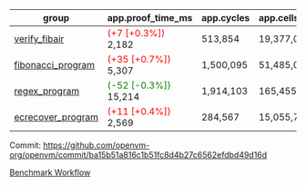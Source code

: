 | group | app.proof_time_ms | app.cycles | app.cells_used | leaf.proof_time_ms | leaf.cycles | leaf.cells_used |
| -- | -- | -- | -- | -- | -- | -- |
| [verify_fibair](https://github.com/openvm-org/openvm/blob/benchmark-results/benchmarks/verify_fibair-ba15b51a816c1b51fc8d4b27c6562efdbd49d16d.md) |<span style='color: red'>(+7 [+0.3%])</span> 2,182 |  513,854 |  19,377,061 |- | - | - |
| [fibonacci_program](https://github.com/openvm-org/openvm/blob/benchmark-results/benchmarks/fibonacci-ba15b51a816c1b51fc8d4b27c6562efdbd49d16d.md) |<span style='color: red'>(+35 [+0.7%])</span> 5,307 |  1,500,095 |  51,485,080 |<span style='color: red'>(+51 [+0.7%])</span> 7,133 |  1,925,096 |  72,167,223 |
| [regex_program](https://github.com/openvm-org/openvm/blob/benchmark-results/benchmarks/regex-ba15b51a816c1b51fc8d4b27c6562efdbd49d16d.md) |<span style='color: green'>(-52 [-0.3%])</span> 15,214 |  1,914,103 |  165,455,373 |<span style='color: green'>(-36 [-0.1%])</span> 29,389 |  5,883,887 |  267,918,352 |
| [ecrecover_program](https://github.com/openvm-org/openvm/blob/benchmark-results/benchmarks/ecrecover-ba15b51a816c1b51fc8d4b27c6562efdbd49d16d.md) |<span style='color: red'>(+11 [+0.4%])</span> 2,569 |  284,567 |  15,055,723 |<span style='color: red'>(+176 [+1.0%])</span> 18,519 |  4,157,783 |  193,313,917 |


Commit: https://github.com/openvm-org/openvm/commit/ba15b51a816c1b51fc8d4b27c6562efdbd49d16d

[Benchmark Workflow](https://github.com/openvm-org/openvm/actions/runs/12978466023)
